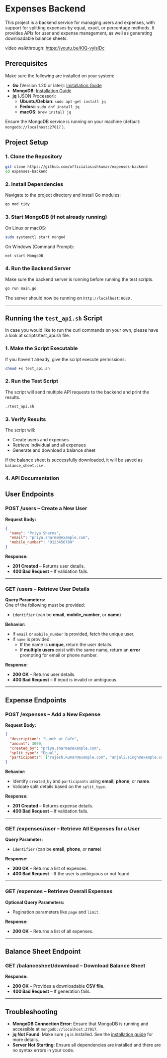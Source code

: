 # Expenses Backend

This project is a backend service for managing users and expenses, with support for splitting expenses by equal, exact, or percentage methods. It provides APIs for user and expense management, as well as generating downloadable balance sheets.

video walkthrough: https://youtu.be/KIQ-vyIsIDc

## Prerequisites

Make sure the following are installed on your system:

* **Go** (Version 1.20 or later): [Installation Guide](https://golang.org/doc/install)
* **MongoDB**: [Installation Guide](https://docs.mongodb.com/manual/installation/)
* **jq** (JSON Processor): 
  + **Ubuntu/Debian**: `sudo apt-get install jq`
  + **Fedora**: `sudo dnf install jq`
  + **macOS**: `brew install jq`

Ensure the MongoDB service is running on your machine (default: `mongodb://localhost:27017` ).

## Project Setup

### 1. Clone the Repository

```bash
git clone https://github.com/officialasishkumar/expenses-backend
cd expenses-backend
```

### 2. Install Dependencies

Navigate to the project directory and install Go modules:

```bash
go mod tidy
```

### 3. Start MongoDB (if not already running)

On Linux or macOS:

```bash
sudo systemctl start mongod
```

On Windows (Command Prompt):

```bash
net start MongoDB
```

### 4. Run the Backend Server

Make sure the backend server is running before running the test scripts.

```bash
go run main.go
```

The server should now be running on `http://localhost:8080` .

---

## Running the `test_api.sh` Script

In case you would like to run the curl commands on your own, please have a look at scripts/test_api.sh file.

### 1. Make the Script Executable

If you haven't already, give the script execute permissions:

```bash
chmod +x test_api.sh
```

### 2. Run the Test Script

The script will send multiple API requests to the backend and print the results.

```bash
./test_api.sh
```

### 3. Verify Results

The script will:
* Create users and expenses
* Retrieve individual and all expenses
* Generate and download a balance sheet

If the balance sheet is successfully downloaded, it will be saved as `balance_sheet.csv` .

### 4. API Documentation

## User Endpoints

### **POST /users** – Create a New User

**Request Body:**

```json
{
  "name": "Priya Sharma",
  "email": "priya.sharma@example.com",
  "mobile_number": "9123456789"
}
```

**Response:**

* **201 Created** – Returns user details.  
* **400 Bad Request** – If validation fails.

---

### **GET /users** – Retrieve User Details

**Query Parameters:**  
One of the following must be provided:

* `identifier` (can be **email**, **mobile_number**, or **name**)

**Behavior:**  
* If `email` or `mobile_number` is provided, fetch the unique user.
* If `name` is provided:
  + If the name is **unique**, return the user details.
  + If **multiple users** exist with the same name, return an **error** prompting for email or phone number.

**Response:**

* **200 OK** – Returns user details.  
* **400 Bad Request** – If input is invalid or ambiguous.

---

## Expense Endpoints

### **POST /expenses** – Add a New Expense

**Request Body:**

```json
{
  "description": "Lunch at Cafe",
  "amount": 3000,
  "created_by": "priya.sharma@example.com",
  "split_type": "Equal",
  "participants": ["rajesh.kumar@example.com", "anjali.singh@example.com"]
}
```

**Behavior:**  
* Identify `created_by` and `participants` using **email**, **phone**, or **name**.  
* Validate split details based on the `split_type`.  

**Response:**

* **201 Created** – Returns expense details.  
* **400 Bad Request** – If validation fails.

---

### **GET /expenses/user** – Retrieve All Expenses for a User

**Query Parameter:**

* `identifier` (can be **email**, **phone**, or **name**)

**Response:**

* **200 OK** – Returns a list of expenses.  
* **400 Bad Request** – If the user is ambiguous or not found.

---

### **GET /expenses** – Retrieve Overall Expenses

**Optional Query Parameters:**  
* Pagination parameters like `page` and `limit`.

**Response:**

* **200 OK** – Returns a list of all expenses.

---

## Balance Sheet Endpoint

### **GET /balancesheet/download** – Download Balance Sheet

**Response:**

* **200 OK** – Provides a downloadable **CSV file**.  
* **400 Bad Request** – If generation fails.

---

## Troubleshooting

* **MongoDB Connection Error**: Ensure that MongoDB is running and accessible at `mongodb://localhost:27017`.
* **jq Not Found**: Make sure `jq` is installed. See the [installation guide](https://stedolan.github.io/jq/download/) for more details.
* **Server Not Starting**: Ensure all dependencies are installed and there are no syntax errors in your code.
